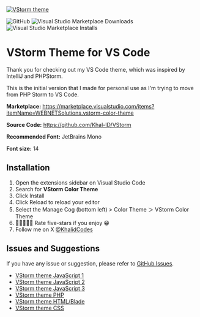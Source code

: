 [![VStorm theme](https://raw.githubusercontent.com/Khal-ID/VStorm/main/screenshots.gif)](https://ikhalid.dev)

![GitHub](https://img.shields.io/github/license/Khal-ID/VStorm?style=for-the-badge)
![Visual Studio Marketplace Downloads](https://img.shields.io/visual-studio-marketplace/d/WEBNETSolutions.vstorm-color-theme?style=for-the-badge&logo=visualstudiocode&logoColor=%235BB4EF&color=%23F96E27)
![Visual Studio Marketplace Installs](https://img.shields.io/visual-studio-marketplace/i/WEBNETSolutions.vstorm-color-theme?style=for-the-badge&logo=visualstudiocode&logoColor=5BB4EF)

# VStorm Theme for VS Code

Thank you for checking out my VS Code theme, which was inspired by IntelliJ and PHPStorm.

This is the initial version that I made for personal use as I'm trying to move from PHP Storm to VS Code.

**Marketplace:** https://marketplace.visualstudio.com/items?itemName=WEBNETSolutions.vstorm-color-theme

**Source Code:** https://github.com/Khal-ID/VStorm

**Recommended Font:** JetBrains Mono

**Font size:** 14

## Installation

1. Open the extensions sidebar on Visual Studio Code
2. Search for **VStorm Color Theme**
3. Click Install
4. Click Reload to reload your editor
5. Select the Manage Cog (bottom left) > Color Theme ＞ VStorm Color Theme
6. 🌟🌟🌟🌟🌟 Rate five-stars if you enjoy 😁
7. Follow me on X [@KhalidCodes](https://x.com/KhalidCodes)

## Issues and Suggestions

If you have any issue or suggestion, please refer to [GitHub Issues](https://github.com/Khal-ID/VStorm/issues).

- [VStorm theme JavaScript 1](https://raw.githubusercontent.com/Khal-ID/VStorm/main/screenshots/screenshot-1.png)
- [VStorm theme JavaScript 2](https://raw.githubusercontent.com/Khal-ID/VStorm/main/screenshots/screenshot-2.png)
- [VStorm theme JavaScript 3](https://raw.githubusercontent.com/Khal-ID/VStorm/main/screenshots/screenshot-5.png)
- [VStorm theme PHP](https://raw.githubusercontent.com/Khal-ID/VStorm/main/screenshots/screenshot-3.png)
- [VStorm theme HTML/Blade](https://raw.githubusercontent.com/Khal-ID/VStorm/main/screenshots/screenshot-4.png)
- [VStorm theme CSS](https://raw.githubusercontent.com/Khal-ID/VStorm/main/screenshots/screenshot-6.png)
